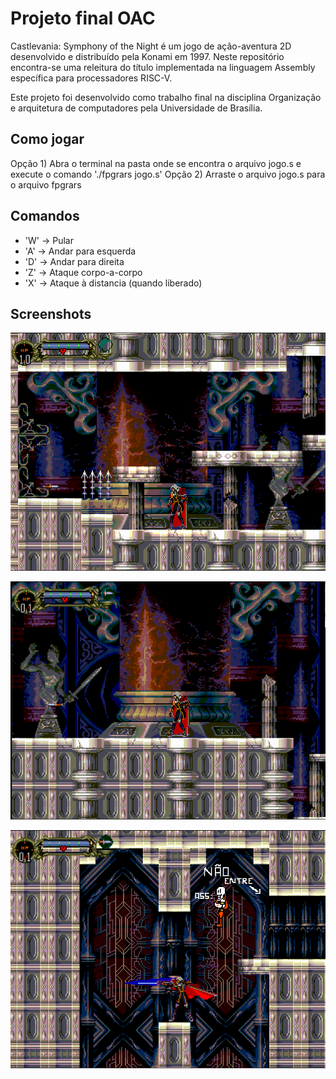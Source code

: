 # Projeto final OAC

Castlevania: Symphony of the Night é um jogo de ação-aventura 2D desenvolvido e distribuído pela Konami em 1997. Neste repositório encontra-se uma releitura do título implementada na linguagem Assembly específica para processadores RISC-V.

Este projeto foi desenvolvido como trabalho final na disciplina Organização e arquitetura de computadores pela Universidade de Brasília.

## Como jogar
Opção 1) Abra o terminal na pasta onde se encontra o arquivo jogo.s e execute o comando './fpgrars jogo.s'
Opção 2) Arraste o arquivo jogo.s para o arquivo fpgrars

## Comandos
- 'W' -> Pular
- 'A' -> Andar para esquerda
- 'D' -> Andar para direita
- 'Z' -> Ataque corpo-a-corpo
- 'X' -> Ataque à distancia (quando liberado)

## Screenshots

![Fase 1](https://github.com/maldisco/CastlevaniaSOTN_Assembly-RISC-V/blob/main/screenshots/ss1.png)

![Ataque à distancia](https://github.com/maldisco/CastlevaniaSOTN_Assembly-RISC-V/blob/main/screenshots/ss2.png)

![Aaque corpo-a-corpo](https://github.com/maldisco/CastlevaniaSOTN_Assembly-RISC-V/blob/main/screenshots/ss3.png)
